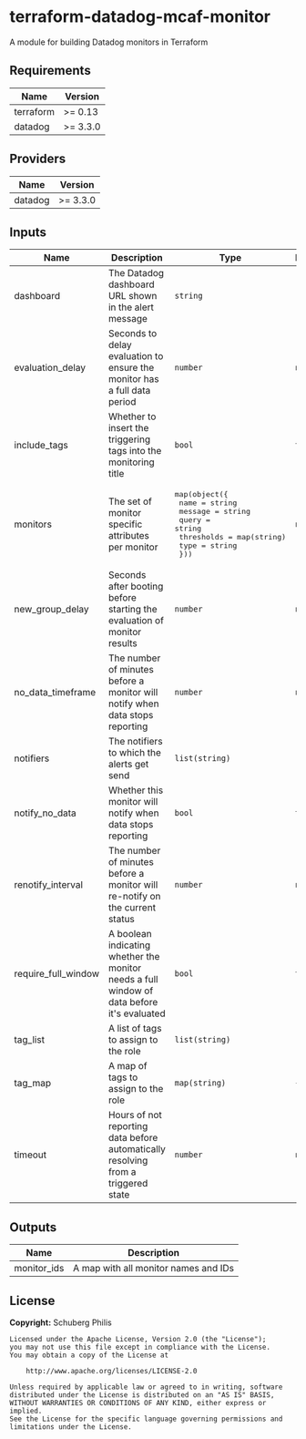 # terraform-datadog-mcaf-monitor
A module for building Datadog monitors in Terraform


<!--- BEGIN_TF_DOCS --->
## Requirements

| Name | Version |
|------|---------|
| terraform | >= 0.13 |
| datadog | >= 3.3.0 |

## Providers

| Name | Version |
|------|---------|
| datadog | >= 3.3.0 |

## Inputs

| Name | Description | Type | Default | Required |
|------|-------------|------|---------|:--------:|
| dashboard | The Datadog dashboard URL shown in the alert message | `string` | `""` | no |
| evaluation\_delay | Seconds to delay evaluation to ensure the monitor has a full data period | `number` | `null` | no |
| include\_tags | Whether to insert the triggering tags into the monitoring title | `bool` | `true` | no |
| monitors | The set of monitor specific attributes per monitor | <pre>map(object({<br>    name       = string<br>    message    = string<br>    query      = string<br>    thresholds = map(string)<br>    type       = string<br>  }))</pre> | `null` | no |
| new\_group\_delay | Seconds after booting before starting the evaluation of monitor results | `number` | `null` | no |
| no\_data\_timeframe | The number of minutes before a monitor will notify when data stops reporting | `number` | `null` | no |
| notifiers | The notifiers to which the alerts get send | `list(string)` | `[]` | no |
| notify\_no\_data | Whether this monitor will notify when data stops reporting | `bool` | `true` | no |
| renotify\_interval | The number of minutes before a monitor will re-notify on the current status | `number` | `null` | no |
| require\_full\_window | A boolean indicating whether the monitor needs a full window of data before it's evaluated | `bool` | `true` | no |
| tag\_list | A list of tags to assign to the role | `list(string)` | `[]` | no |
| tag\_map | A map of tags to assign to the role | `map(string)` | `{}` | no |
| timeout | Hours of not reporting data before automatically resolving from a triggered state | `number` | `null` | no |

## Outputs

| Name | Description |
|------|-------------|
| monitor\_ids | A map with all monitor names and IDs |

<!--- END_TF_DOCS --->

## License

**Copyright:** Schuberg Philis

```
Licensed under the Apache License, Version 2.0 (the "License");
you may not use this file except in compliance with the License.
You may obtain a copy of the License at

    http://www.apache.org/licenses/LICENSE-2.0

Unless required by applicable law or agreed to in writing, software
distributed under the License is distributed on an "AS IS" BASIS,
WITHOUT WARRANTIES OR CONDITIONS OF ANY KIND, either express or implied.
See the License for the specific language governing permissions and
limitations under the License.
```
